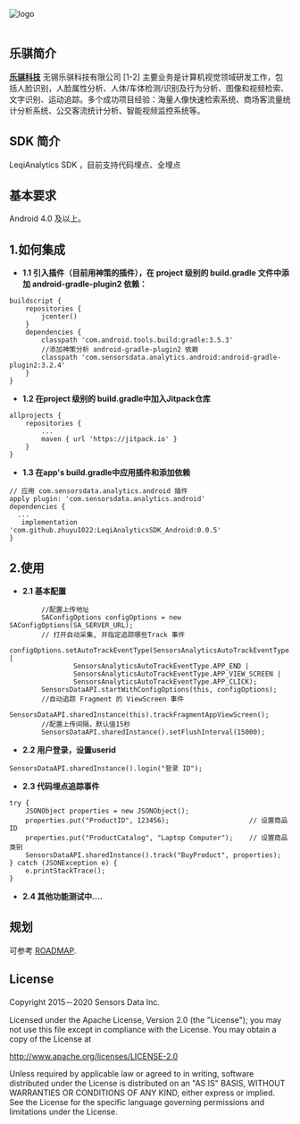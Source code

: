 ![logo](https://ss1.bdstatic.com/70cFuXSh_Q1YnxGkpoWK1HF6hhy/it/u=1371754600,2168804107&fm=15&gp=0.jpg)
<br><br>

## 乐骐简介

[**乐骐科技**](https://www.leqi.us/)
无锡乐骐科技有限公司 [1-2]  主要业务是计算机视觉领域研发工作，包括人脸识别，人脸属性分析、人体/车体检测/识别及行为分析、图像和视频检索、文字识别、运动追踪。多个成功项目经验：海量人像快速检索系统、商场客流量统计分析系统、公交客流统计分析、智能视频监控系统等。

## SDK 简介

LeqiAnalytics SDK ，目前支持代码埋点、全埋点
## 基本要求
Android 4.0 及以上。


## 1.如何集成


- **1.1 引入插件（目前用神策的插件），在 project 级别的 build.gradle 文件中添加 android-gradle-plugin2 依赖：**

```
buildscript {
    repositories {
        jcenter()
    }
    dependencies {
        classpath 'com.android.tools.build:gradle:3.5.3'
        //添加神策分析 android-gradle-plugin2 依赖
        classpath 'com.sensorsdata.analytics.android:android-gradle-plugin2:3.2.4'
    }
}
```
- **1.2 在project 级别的 build.gradle中加入Jitpack仓库**

```
allprojects {
    repositories {
        ...
        maven { url 'https://jitpack.io' }
    }
}
```

- **1.3 在app's build.gradle中应用插件和添加依赖**

```
// 应用 com.sensorsdata.analytics.android 插件
apply plugin: 'com.sensorsdata.analytics.android'
dependencies {
  ...
   implementation 'com.github.zhuyu1022:LeqiAnalyticsSDK_Android:0.0.5'
}
```


## 2.使用

- **2.1 基本配置**

```
        //配置上传地址
        SAConfigOptions configOptions = new SAConfigOptions(SA_SERVER_URL);
        // 打开自动采集, 并指定追踪哪些Track 事件
        configOptions.setAutoTrackEventType(SensorsAnalyticsAutoTrackEventType.APP_START |
                SensorsAnalyticsAutoTrackEventType.APP_END |
                SensorsAnalyticsAutoTrackEventType.APP_VIEW_SCREEN |
                SensorsAnalyticsAutoTrackEventType.APP_CLICK);
        SensorsDataAPI.startWithConfigOptions(this, configOptions);
        //自动追踪 Fragment 的 ViewScreen 事件
        SensorsDataAPI.sharedInstance(this).trackFragmentAppViewScreen();
        //配置上传间隔，默认值15秒
        SensorsDataAPI.sharedInstance().setFlushInterval(15000);
```

- **2.2 用户登录，设置userid**

```
SensorsDataAPI.sharedInstance().login("登录 ID");

```
- **2.3 代码埋点追踪事件**
```
try {
    JSONObject properties = new JSONObject();
    properties.put("ProductID", 123456);                    // 设置商品 ID
    properties.put("ProductCatalog", "Laptop Computer");    // 设置商品类别
    SensorsDataAPI.sharedInstance().track("BuyProduct", properties);
} catch (JSONException e) {
    e.printStackTrace();
}
```
- **2.4 其他功能测试中....**





## 规划

可参考 [ROADMAP](ROADMAP.md).


## License

Copyright 2015－2020 Sensors Data Inc.

Licensed under the Apache License, Version 2.0 (the "License");
you may not use this file except in compliance with the License.
You may obtain a copy of the License at

http://www.apache.org/licenses/LICENSE-2.0

Unless required by applicable law or agreed to in writing, software
distributed under the License is distributed on an "AS IS" BASIS,
WITHOUT WARRANTIES OR CONDITIONS OF ANY KIND, either express or implied.
See the License for the specific language governing permissions and
limitations under the License.
